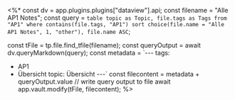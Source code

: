 


<%*
const dv = app.plugins.plugins["dataview"].api;
const filename = "Alle AP1 Notes";
const query = `table topic as Topic, file.tags as Tags
from "AP1"
where contains(file.tags, "AP1")
sort choice(file.name = "Alle AP1 Notes", 1, "other"), file.name ASC`;

const tFile = tp.file.find_tfile(filename);
const queryOutput = await dv.queryMarkdown(query);
const metadata = `---
tags:
  - AP1
  - Übersicht 
topic: Übersicht
---`
const filecontent = metadata + queryOutput.value
// write query output to file
await app.vault.modify(tFile, filecontent);
%>




